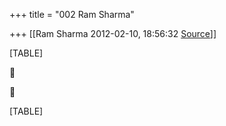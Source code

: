 +++
title = "002 Ram Sharma"

+++
[[Ram Sharma	2012-02-10, 18:56:32 [Source](https://groups.google.com/g/bvparishat/c/POSNou66aJ4)]]



[TABLE]





[TABLE]

